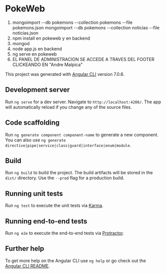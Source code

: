 # PokeWeb

1. mongoimport --db pokemons --collection pokemons --file pokemons.json
   mongoimport --db pokemons --collection noticias --file noticias.json
2. npm install en pokeweb y en backend
3. mongod
4. node app.js en backend
5. ng serve en pokeweb
6. EL PANEL DE ADMINISTRACION SE ACCEDE A TRAVES DEL FOOTER CLICKEANDO EN "Andre Malpica"

This project was generated with [Angular CLI](https://github.com/angular/angular-cli) version 7.0.6.

## Development server

Run `ng serve` for a dev server. Navigate to `http://localhost:4200/`. The app will automatically reload if you change any of the source files.

## Code scaffolding

Run `ng generate component component-name` to generate a new component. You can also use `ng generate directive|pipe|service|class|guard|interface|enum|module`.

## Build

Run `ng build` to build the project. The build artifacts will be stored in the `dist/` directory. Use the `--prod` flag for a production build.

## Running unit tests

Run `ng test` to execute the unit tests via [Karma](https://karma-runner.github.io).

## Running end-to-end tests

Run `ng e2e` to execute the end-to-end tests via [Protractor](http://www.protractortest.org/).

## Further help

To get more help on the Angular CLI use `ng help` or go check out the [Angular CLI README](https://github.com/angular/angular-cli/blob/master/README.md).
